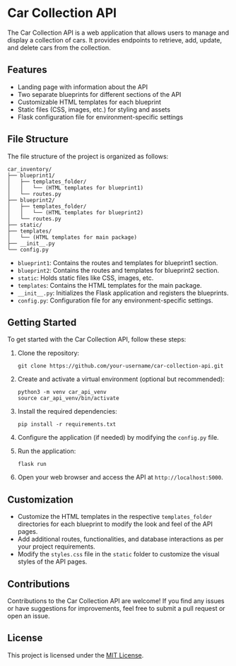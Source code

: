 # Car Collection API

The Car Collection API is a web application that allows users to manage and display a collection of cars. It provides endpoints to retrieve, add, update, and delete cars from the collection.

## Features

- Landing page with information about the API
- Two separate blueprints for different sections of the API
- Customizable HTML templates for each blueprint
- Static files (CSS, images, etc.) for styling and assets
- Flask configuration file for environment-specific settings

## File Structure

The file structure of the project is organized as follows:

```
car_inventory/
├── blueprint1/
│   ├── templates_folder/
│   │   └── (HTML templates for blueprint1)
│   └── routes.py
├── blueprint2/
│   ├── templates_folder/
│   │   └── (HTML templates for blueprint2)
│   └── routes.py
├── static/
├── templates/
│   └── (HTML templates for main package)
├── __init__.py
└── config.py
```

- `blueprint1`: Contains the routes and templates for blueprint1 section.
- `blueprint2`: Contains the routes and templates for blueprint2 section.
- `static`: Holds static files like CSS, images, etc.
- `templates`: Contains the HTML templates for the main package.
- `__init__.py`: Initializes the Flask application and registers the blueprints.
- `config.py`: Configuration file for any environment-specific settings.

## Getting Started

To get started with the Car Collection API, follow these steps:

1. Clone the repository:

   ```shell
   git clone https://github.com/your-username/car-collection-api.git
   ```

2. Create and activate a virtual environment (optional but recommended):

   ```shell
   python3 -m venv car_api_venv
   source car_api_venv/bin/activate
   ```

3. Install the required dependencies:

   ```shell
   pip install -r requirements.txt
   ```

4. Configure the application (if needed) by modifying the `config.py` file.

5. Run the application:

   ```shell
   flask run
   ```

6. Open your web browser and access the API at `http://localhost:5000`.

## Customization

- Customize the HTML templates in the respective `templates_folder` directories for each blueprint to modify the look and feel of the API pages.
- Add additional routes, functionalities, and database interactions as per your project requirements.
- Modify the `styles.css` file in the `static` folder to customize the visual styles of the API pages.

## Contributions

Contributions to the Car Collection API are welcome! If you find any issues or have suggestions for improvements, feel free to submit a pull request or open an issue.

## License

This project is licensed under the [MIT License](LICENSE).

